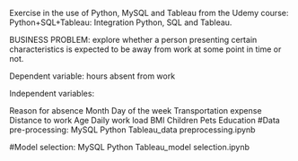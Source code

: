 Exercise in the use of Python, MySQL and Tableau from the Udemy course: Python+SQL+Tableau: Integration Python, SQL and Tableau.

BUSINESS PROBLEM: explore whether a person presenting certain characteristics is expected to be away from work at some point in time or not.

Dependent variable: hours absent from work

Independent variables:

Reason for absence
Month
Day of the week
Transportation expense
Distance to work
Age
Daily work load
BMI
Children
Pets
Education
#Data pre-processing: MySQL Python Tableau_data preprocessing.ipynb

#Model selection: MySQL Python Tableau_model selection.ipynb
